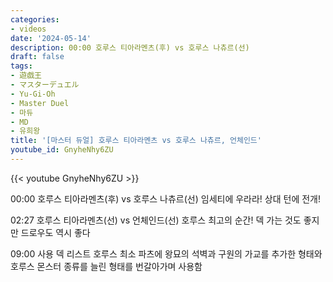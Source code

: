 ```yaml
---
categories:
- videos
date: '2024-05-14'
description: 00:00 호루스 티아라멘츠(후) vs 호루스 나츄르(선)
draft: false
tags:
- 遊戯王
- マスターデュエル
- Yu-Gi-Oh
- Master Duel
- 마듀
- MD
- 유희왕
title: '[마스터 듀얼] 호루스 티아라멘츠 vs 호루스 나츄르, 언체인드'
youtube_id: GnyheNhy6ZU
---
```



{{< youtube GnyheNhy6ZU >}}

00:00 호루스 티아라멘츠(후) vs 호루스 나츄르(선)
임세티에 우라라!
상대 턴에 전개!

02:27 호루스 티아라멘츠(선) vs 언체인드(선)
호루스 최고의 순간!
덱 가는 것도 좋지만 드로우도 역시 좋다

09:00 사용 덱 리스트
호루스 최소 파츠에 왕묘의 석벽과 구원의 가교를 추가한 형태와 호루스 몬스터 종류를 늘린 형태를 번갈아가며 사용함
